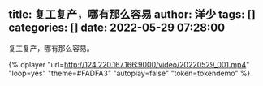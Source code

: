 title: 复工复产，哪有那么容易
author: 洋少
tags: []
categories: []
date: 2022-05-29 07:28:00
---
复工复产，哪有那么容易。
<!-- more -->
{% dplayer "url=http://124.220.167.166:9000/video/20220529_001.mp4"   "loop=yes" "theme=#FADFA3" "autoplay=false" "token=tokendemo" %}